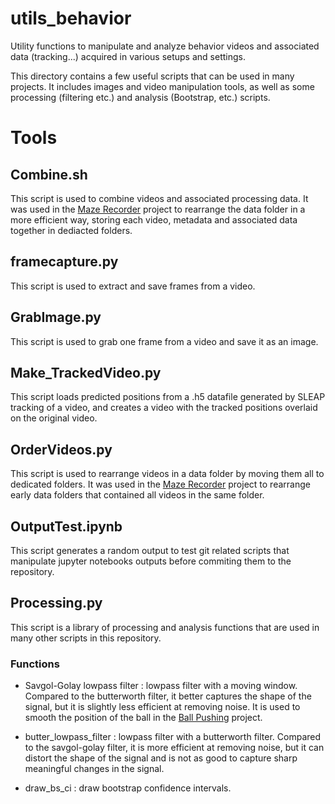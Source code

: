 # utils_behavior
Utility functions to manipulate and analyze behavior videos and associated data (tracking...) acquired in various setups and settings.

This directory contains a few useful scripts that can be used in many projects. It includes images and video manipulation tools, as well as some processing (filtering etc.) and analysis (Bootstrap, etc.) scripts.

# Tools

## Combine.sh

This script is used to combine videos and associated processing data. It was used in the [Maze Recorder](Ball_Pushing/MazeRecorder) project to rearrange the data folder in a more efficient way, storing each video, metadata and associated data together in dediacted folders.

## framecapture.py

This script is used to extract and save frames from a video.

## GrabImage.py

This script is used to grab one frame from a video and save it as an image.

## Make_TrackedVideo.py

This script loads predicted positions from a .h5 datafile generated by SLEAP tracking of a video, and creates a video with the tracked positions overlaid on the original video.

## OrderVideos.py

This script is used to rearrange videos in a data folder by moving them all to dedicated folders. It was used in the [Maze Recorder](Ball_Pushing/MazeRecorder) project to rearrange early data folders that contained all videos in the same folder.

## OutputTest.ipynb

This script generates a random output to test git related scripts that manipulate jupyter notebooks outputs before commiting them to the repository.

## Processing.py

This script is a library of processing and analysis functions that are used in many other scripts in this repository.

### Functions

* Savgol-Golay lowpass filter : lowpass filter with a moving window. Compared to the butterworth filter, it better captures the shape of the signal, but it is slightly less efficient at removing noise. It is used to smooth the position of the ball in the [Ball Pushing](Ball_Pushing) project.

* butter_lowpass_filter : lowpass filter with a butterworth filter. Compared to the savgol-golay filter, it is more efficient at removing noise, but it can distort the shape of the signal and is not as good to capture sharp meaningful changes in the signal.

* draw_bs_ci : draw bootstrap confidence intervals. 